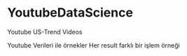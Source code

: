 # YoutubeDataScience
Youtube US-Trend Videos

Youtube Verileri ile örnekler
Her result farklı bir işlem örneği
